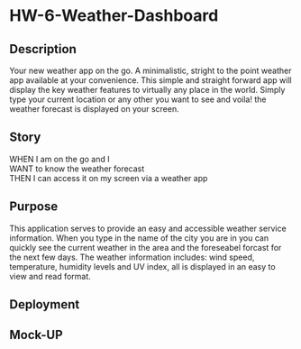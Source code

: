 # HW-6-Weather-Dashboard

## Description

Your new weather app on the go. A minimalistic, stright to the point weather app available at your convenience. This simple and straight forward app will display the key weather features to virtually any place in the world. Simply type your current location or any other you want to see and voila! the weather forecast is displayed on your screen. 

## Story

WHEN I am on the go and I  
WANT to know the weather forecast  
THEN I can access it on my screen via a weather app

## Purpose

This application serves to provide an easy and accessible weather service information. When you type in the name of the city you are in you can quickly see the current weather in the area and the foreseabel forcast for the next few days. The weather information includes: wind speed, temperature, humidity levels and UV index, all is displayed in an easy to view and read format. 

## Deployment

## Mock-UP
